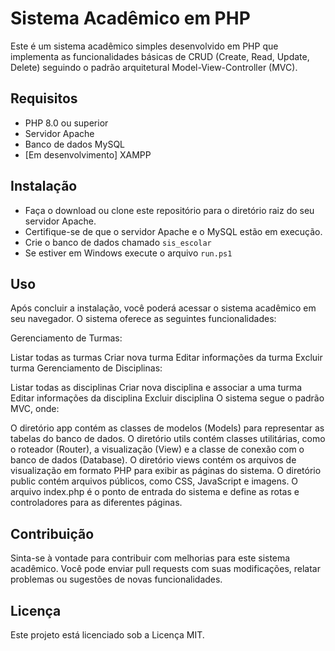 # Sistema Acadêmico em PHP
Este é um sistema acadêmico simples desenvolvido em PHP que implementa as funcionalidades básicas de CRUD (Create, Read, Update, Delete) seguindo o padrão arquitetural Model-View-Controller (MVC).

## Requisitos
- PHP 8.0 ou superior
- Servidor Apache
- Banco de dados MySQL
- [Em desenvolvimento] XAMPP

## Instalação

- Faça o download ou clone este repositório para o diretório raiz do seu servidor Apache.
- Certifique-se de que o servidor Apache e o MySQL estão em execução.
- Crie o banco de dados chamado `sis_escolar`
- Se estiver em Windows execute o arquivo `run.ps1`

## Uso

Após concluir a instalação, você poderá acessar o sistema acadêmico em seu navegador. O sistema oferece as seguintes funcionalidades:

Gerenciamento de Turmas:

Listar todas as turmas
Criar nova turma
Editar informações da turma
Excluir turma
Gerenciamento de Disciplinas:

Listar todas as disciplinas
Criar nova disciplina e associar a uma turma
Editar informações da disciplina
Excluir disciplina
O sistema segue o padrão MVC, onde:

O diretório app contém as classes de modelos (Models) para representar as tabelas do banco de dados.
O diretório utils contém classes utilitárias, como o roteador (Router), a visualização (View) e a classe de conexão com o banco de dados (Database).
O diretório views contém os arquivos de visualização em formato PHP para exibir as páginas do sistema.
O diretório public contém arquivos públicos, como CSS, JavaScript e imagens.
O arquivo index.php é o ponto de entrada do sistema e define as rotas e controladores para as diferentes páginas.

## Contribuição
Sinta-se à vontade para contribuir com melhorias para este sistema acadêmico. Você pode enviar pull requests com suas modificações, relatar problemas ou sugestões de novas funcionalidades.

## Licença
Este projeto está licenciado sob a Licença MIT.
